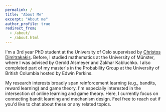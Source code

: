 ```yaml
---
permalink: /
title: "About Me"
excerpt: "About me"
author_profile: true
redirect_from: 
  - /about/
  - /about.html
---
```



I'm a 3rd year PhD student at the University of Oslo supervised by [Christos Dimitrakakis](https://sites.google.com/site/christosdimitrakakis).
Before, I studied mathematics at the University of Münster, where I was advised by Gerold Alsmeyer and Zakhar Kabluchko. 
I also completed part of my master's in the Probability Group at the University of British Columbia hosted by Edwin Perkins. 

My research interests broadly span reinforcement learning (e.g., bandits, reward learning) and game theory. I'm especially interested in the intersection of online learning and game theory. Here, I currently focus on connecting bandit learning and mechanism design. 
Feel free to reach out if you'd like to chat about these or any related topics. 


